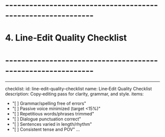 # ------------------------------------------------------------

# 4. Line‑Edit Quality Checklist

# ------------------------------------------------------------

---

checklist:
id: line-edit-quality-checklist
name: Line‑Edit Quality Checklist
description: Copy‑editing pass for clarity, grammar, and style.
items:

- "[ ] Grammar/spelling free of errors"
- "[ ] Passive voice minimized (target <15%)"
- "[ ] Repetitious words/phrases trimmed"
- "[ ] Dialogue punctuation correct"
- "[ ] Sentences varied in length/rhythm"
- "[ ] Consistent tense and POV"
  ...
